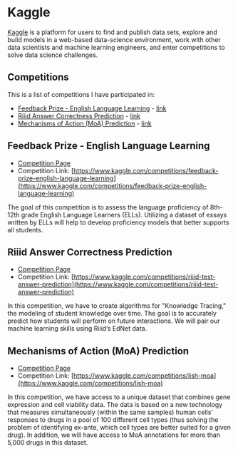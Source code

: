 # Kaggle

[Kaggle](https://www.kaggle.com/) is a platform for users to find and publish data sets, explore and build models in a web-based data-science environment, work with other data scientists and machine learning engineers, and enter competitions to solve data science challenges.

## Competitions

This is a list of competitions I have participated in:

- [Feedback Prize - English Language Learning](#feedback-prize---english-language-learning) - [link](https://www.kaggle.com/competitions/feedback-prize-english-language-learning)
- [Riiid Answer Correctness Prediction](#riiid-answer-correctness-prediction) - [link](https://www.kaggle.com/competitions/riiid-test-answer-prediction)
- [Mechanisms of Action (MoA) Prediction](#mechanisms-of-action-moa-prediction) - [link](https://www.kaggle.com/competitions/lish-moa)

## Feedback Prize - English Language Learning

- [Competition Page](/blog/kaggle/feedback-prize---english-language-learning)
- Competition Link: [https://www.kaggle.com/competitions/feedback-prize-english-language-learning](https://www.kaggle.com/competitions/feedback-prize-english-language-learning)

The goal of this competition is to assess the language proficiency of 8th-12th grade English Language Learners (ELLs). Utilizing a dataset of essays written by ELLs will help to develop proficiency models that better supports all students.

## Riiid Answer Correctness Prediction

- [Competition Page](/blog/kaggle/riiid-answer-correctness-prediction)
- Competition Link: [https://www.kaggle.com/competitions/riiid-test-answer-prediction](https://www.kaggle.com/competitions/riiid-test-answer-prediction)

In this competition, we have to create algorithms for "Knowledge Tracing," the modeling of student knowledge over time. The goal is to accurately predict how students will perform on future interactions. We will pair our machine learning skills using Riiid’s EdNet data.

## Mechanisms of Action (MoA) Prediction

- [Competition Page](/blog/kaggle/mechanisms-of-action-moa-prediction)
- Competition Link: [https://www.kaggle.com/competitions/lish-moa](https://www.kaggle.com/competitions/lish-moa)

In this competition, we have access to a unique dataset that combines gene expression and cell viability data. The data is based on a new technology that measures simultaneously (within the same samples) human cells’ responses to drugs in a pool of 100 different cell types (thus solving the problem of identifying ex-ante, which cell types are better suited for a given drug). In addition, we will have access to MoA annotations for more than 5,000 drugs in this dataset.
